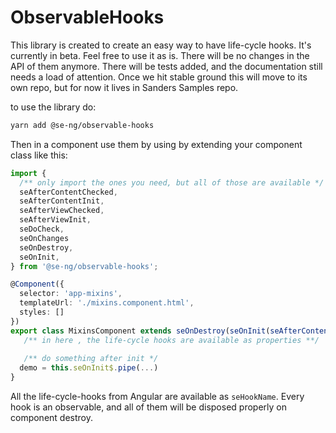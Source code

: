 # ObservableHooks

This library is created to create an easy way to have life-cycle hooks. It's currently in beta. Feel free to use it as is. There will be no changes in the API of them anymore. There will be tests added, and the documentation still needs a load of attention. 
Once we hit stable ground this will move to its own repo, but for now it lives in Sanders Samples repo.

to use the library do:
```bash
yarn add @se-ng/observable-hooks
```

Then in a component use them by using by extending your component class like this:

```ts
import {
  /** only import the ones you need, but all of those are available */
  seAfterContentChecked,
  seAfterContentInit,
  seAfterViewChecked,
  seAfterViewInit,
  seDoCheck,
  seOnChanges
  seOnDestroy,
  seOnInit,
} from '@se-ng/observable-hooks';

@Component({
  selector: 'app-mixins',
  templateUrl: './mixins.component.html',
  styles: []
})
export class MixinsComponent extends seOnDestroy(seOnInit(seAfterContentChecked())) {
   /** in here , the life-cycle hooks are available as properties **/
   
   /** do something after init */
  demo = this.seOnInit$.pipe(...)
}
```

All the life-cycle-hooks from Angular are available as `seHookName`. Every hook is an observable, and all of them will be disposed properly on component destroy.  
